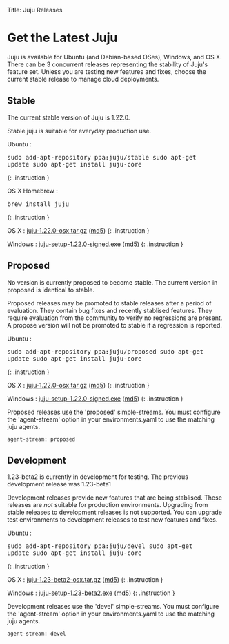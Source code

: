 Title: Juju Releases


# Get the Latest Juju

Juju is available for Ubuntu (and Debian-based OSes), Windows, and OS X.
There can be 3 concurrent releases representing the stability of Juju's
feature set. Unless you are testing new features and fixes, choose the
current stable release to manage cloud deployments.


## Stable

The current stable version of Juju is 1.22.0.

Stable juju is suitable for everyday production use.

Ubuntu
: <pre>sudo add-apt-repository ppa:juju/stable
sudo apt-get update
sudo apt-get install juju-core</pre>
{: .instruction }

OS X Homebrew
: <pre>brew install juju</pre>
{: .instruction }

OS X
: [juju-1.22.0-osx.tar.gz](https://launchpad.net/juju-core/1.22/1.22.0/+download/juju-1.22.0-osx.tar.gz) ([md5](https://launchpad.net/juju-core/1.22/1.22.0/+download/juju-1.22.0-osx.tar.gz/+md5))
{: .instruction }

Windows
: [juju-setup-1.22.0-signed.exe](https://launchpad.net/juju-core/1.22/1.22.0/+download/juju-setup-1.22.0-signed.exe) ([md5](https://launchpad.net/juju-core/1.22/1.22.0/+download/juju-setup-1.22.0-signed.exe/+md5))
{: .instruction }


## Proposed

No version is currently proposed to become stable.
The current version in proposed is identical to stable.

Proposed releases may be promoted to stable releases after a period of
evaluation. They contain bug fixes and recently stablised features. They
require evaluation from the community to verify no regressions are
present. A propose version will not be promoted to stable if a
regression is reported.

Ubuntu
: <pre>sudo add-apt-repository ppa:juju/proposed
sudo apt-get update
sudo apt-get install juju-core</pre>
{: .instruction }

OS X
: [juju-1.22.0-osx.tar.gz](https://launchpad.net/juju-core/1.22/1.22.0/+download/juju-1.22.0-osx.tar.gz) ([md5](https://launchpad.net/juju-core/1.22/1.22.0/+download/juju-1.22.0-osx.tar.gz/+md5))
{: .instruction }

Windows
: [juju-setup-1.22.0-signed.exe](https://launchpad.net/juju-core/1.22/1.22.0/+download/juju-setup-1.22.0-signed.exe) ([md5](https://launchpad.net/juju-core/1.22/1.22.0/+download/juju-setup-1.22.0-signed.exe/+md5))
{: .instruction }

Proposed releases use the 'proposed' simple-streams. You must configure
the 'agent-stream' option in your environments.yaml to use the matching
juju agents.

    agent-stream: proposed


## Development

1.23-beta2 is currently in development for testing.
The previous development release was 1.23-beta1

Development releases provide new features that are being stablised.
These releases are *not* suitable for production environments. Upgrading
from stable releases to development releases is not supported. You can
upgrade test environments to development releases to test new features
and fixes.

Ubuntu
: <pre>sudo add-apt-repository ppa:juju/devel
sudo apt-get update
sudo apt-get install juju-core</pre>
{: .instruction }

OS X
: [juju-1.23-beta2-osx.tar.gz](https://launchpad.net/juju-core/1.23/1.23-beta2/+download/juju-1.23-beta2-osx.tar.gz) ([md5](https://launchpad.net/juju-core/1.23/1.23-beta2/+download/juju-1.23-beta2-osx.tar.gz/+md5))
{: .instruction }

Windows
: [juju-setup-1.23-beta2.exe](https://launchpad.net/juju-core/1.23/1.23-beta2/+download/juju-setup-1.23-beta2.exe) ([md5](https://launchpad.net/juju-core/1.23/1.23-beta2/+download/juju-setup-1.23-beta2.exe/+md5))
{: .instruction }

Development releases use the 'devel' simple-streams. You must configure
the 'agent-stream' option in your environments.yaml to use the matching
juju agents.

    agent-stream: devel
